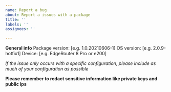 ```yaml
---
name: Report a bug
about: Report a issues with a package
title: ''
labels: ''
assignees: ''

---
```


**General info**
Package version: [e.g. 1.0.20210606-1]
OS version: [e.g. 2.0.9-hotfix1]
Device: [e.g. EdgeRouter 8 Pro or e200]

*If the issue only occurs with a specific configuration, please include as much of your configuration as possible*

**Please remember to redact sensitive information like private keys and public ips**
